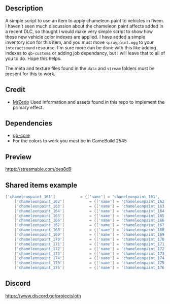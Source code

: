 ## Description
A simple script to use an item to apply chameleon paint to vehicles in fivem. I haven't seen much discussion about the chameleon paint affects added in a recent DLC, so thought I would make very simple script to show how these new vehicle color indexes are applied. I have added a simple inventory icon for this item, and you must move `spraypaint.ogg` to your `interactsound` resource. I'm sure more can be done with this like adding indexes to `qb-customs` or adding job dependancy, but I will leave that to all of you to do. Hope this helps.

The meta and texture files found in the `data` and `stream` folders must be present for this to work.

## Credit
- [MrZedo](https://github.com/MrZedo/Cameleon-Color) Used information and assets found in this repo to implement the primary effect.

## Dependencies
- [qb-core](https://github.com/qbcore-framework/qb-core)
- For the colors to work you must be in GameBuild 2545

## Preview
https://streamable.com/oes8d9

## Shared items example
```lua
['chameleonpaint_161'] 			 = {['name'] = 'chameleonpaint_161', 			['label'] = 'Monochrome Spray', 				['weight'] = 2000, 		['type'] = 'item', 		['image'] = 'chameleonpaint.png', 	['unique'] = false, 		['useable'] = true, 	['shouldClose'] = true,	   ['combinable'] = nil,   ['description'] = 'A fancy spray for your ride.'},
	['chameleonpaint_162'] 			 = {['name'] = 'chameleonpaint_162', 			['label'] = 'Night & Day Spray', 				['weight'] = 2000, 		['type'] = 'item', 		['image'] = 'chameleonpaint.png', 	['unique'] = false, 		['useable'] = true, 	['shouldClose'] = true,	   ['combinable'] = nil,   ['description'] = 'A fancy spray for your ride.'},
	['chameleonpaint_163'] 			 = {['name'] = 'chameleonpaint_163', 			['label'] = 'The Verlierer Spray', 				['weight'] = 2000, 		['type'] = 'item', 		['image'] = 'chameleonpaint.png', 	['unique'] = false, 		['useable'] = true, 	['shouldClose'] = true,	   ['combinable'] = nil,   ['description'] = 'A fancy spray for your ride.'},
	['chameleonpaint_164'] 			 = {['name'] = 'chameleonpaint_164', 			['label'] = 'Sprunk Extreme Spray', 			['weight'] = 2000, 		['type'] = 'item', 		['image'] = 'chameleonpaint.png', 	['unique'] = false, 		['useable'] = true, 	['shouldClose'] = true,	   ['combinable'] = nil,   ['description'] = 'A fancy spray for your ride.'},
	['chameleonpaint_165'] 			 = {['name'] = 'chameleonpaint_165', 			['label'] = 'Vice City Spray', 					['weight'] = 2000, 		['type'] = 'item', 		['image'] = 'chameleonpaint.png', 	['unique'] = false, 		['useable'] = true, 	['shouldClose'] = true,	   ['combinable'] = nil,   ['description'] = 'A fancy spray for your ride.'},
	['chameleonpaint_166'] 			 = {['name'] = 'chameleonpaint_166', 			['label'] = 'Synthwave Nights Spray', 			['weight'] = 2000, 		['type'] = 'item', 		['image'] = 'chameleonpaint.png', 	['unique'] = false, 		['useable'] = true, 	['shouldClose'] = true,	   ['combinable'] = nil,   ['description'] = 'A fancy spray for your ride.'},
	['chameleonpaint_167'] 			 = {['name'] = 'chameleonpaint_167', 			['label'] = 'Four Seasons Spray', 				['weight'] = 2000, 		['type'] = 'item', 		['image'] = 'chameleonpaint.png', 	['unique'] = false, 		['useable'] = true, 	['shouldClose'] = true,	   ['combinable'] = nil,   ['description'] = 'A fancy spray for your ride.'},
	['chameleonpaint_168'] 			 = {['name'] = 'chameleonpaint_168', 			['label'] = 'Maisonette 9 Throwback Spray', 	['weight'] = 2000, 		['type'] = 'item', 		['image'] = 'chameleonpaint.png', 	['unique'] = false, 		['useable'] = true, 	['shouldClose'] = true,	   ['combinable'] = nil,   ['description'] = 'A fancy spray for your ride.'},
	['chameleonpaint_169'] 			 = {['name'] = 'chameleonpaint_169', 			['label'] = 'Bubblegum Spray', 					['weight'] = 2000, 		['type'] = 'item', 		['image'] = 'chameleonpaint.png', 	['unique'] = false, 		['useable'] = true, 	['shouldClose'] = true,	   ['combinable'] = nil,   ['description'] = 'A fancy spray for your ride.'},
	['chameleonpaint_170'] 			 = {['name'] = 'chameleonpaint_170', 			['label'] = 'Full Rainbow Spray', 				['weight'] = 2000, 		['type'] = 'item', 		['image'] = 'chameleonpaint.png', 	['unique'] = false, 		['useable'] = true, 	['shouldClose'] = true,	   ['combinable'] = nil,   ['description'] = 'A fancy spray for your ride.'},
	['chameleonpaint_171'] 			 = {['name'] = 'chameleonpaint_171', 			['label'] = 'Sunset Spray', 					['weight'] = 2000, 		['type'] = 'item', 		['image'] = 'chameleonpaint.png', 	['unique'] = false, 		['useable'] = true, 	['shouldClose'] = true,	   ['combinable'] = nil,   ['description'] = 'A fancy spray for your ride.'},
	['chameleonpaint_172'] 			 = {['name'] = 'chameleonpaint_172', 			['label'] = 'The Seven Spray', 					['weight'] = 2000, 		['type'] = 'item', 		['image'] = 'chameleonpaint.png', 	['unique'] = false, 		['useable'] = true, 	['shouldClose'] = true,	   ['combinable'] = nil,   ['description'] = 'A fancy spray for your ride.'},
	['chameleonpaint_173'] 			 = {['name'] = 'chameleonpaint_173', 			['label'] = 'Kamen Rider Spray', 				['weight'] = 2000, 		['type'] = 'item', 		['image'] = 'chameleonpaint.png', 	['unique'] = false, 		['useable'] = true, 	['shouldClose'] = true,	   ['combinable'] = nil,   ['description'] = 'A fancy spray for your ride.'},
	['chameleonpaint_174'] 			 = {['name'] = 'chameleonpaint_174', 			['label'] = 'Chromatic Aberration Spray', 		['weight'] = 2000, 		['type'] = 'item', 		['image'] = 'chameleonpaint.png', 	['unique'] = false, 		['useable'] = true, 	['shouldClose'] = true,	   ['combinable'] = nil,   ['description'] = 'A fancy spray for your ride.'},
	['chameleonpaint_175'] 			 = {['name'] = 'chameleonpaint_175', 			['label'] = 'Its Christmas! Spray', 			['weight'] = 2000, 		['type'] = 'item', 		['image'] = 'chameleonpaint.png', 	['unique'] = false, 		['useable'] = true, 	['shouldClose'] = true,	   ['combinable'] = nil,   ['description'] = 'A fancy spray for your ride.'},
	['chameleonpaint_176'] 			 = {['name'] = 'chameleonpaint_176', 			['label'] = 'Temperature Spray', 				['weight'] = 2000, 		['type'] = 'item', 		['image'] = 'chameleonpaint.png', 	['unique'] = false, 		['useable'] = true, 	['shouldClose'] = true,	   ['combinable'] = nil,   ['description'] = 'A fancy spray for your ride.'},
```

## Discord
https://www.discord.gg/projectsloth
